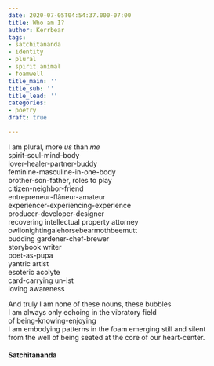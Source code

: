 ```yaml
---
date: 2020-07-05T04:54:37.000-07:00
title: Who am I?
author: Kerrbear
tags:
- satchitananda
- identity
- plural
- spirit animal
- foamwell
title_main: ''
title_sub: ''
title_lead: ''
categories:
- poetry
draft: true

---
```

I am plural, more _us_ than _me_  
spirit-soul-mind-body  
lover-healer-partner-buddy  
feminine-masculine-in-one-body  
brother-son-father, roles to play  
citizen-neighbor-friend  
entrepreneur-flâneur-amateur  
experiencer-experiencing-experience  
producer-developer-designer  
recovering intellectual property attorney  
owlionightingalehorsebearmothbeemutt<!--more-->  
budding gardener-chef-brewer  
storybook writer  
poet-as-pupa  
yantric artist  
esoteric acolyte  
card-carrying un-ist  
loving awareness

And truly I am none of these nouns, these bubbles  
I am always only echoing in the vibratory field  
of being-knowing-enjoying  
I am embodying patterns in the foam emerging still and silent  
from the well of being seated at the core of our heart-center.

#### Satchitananda